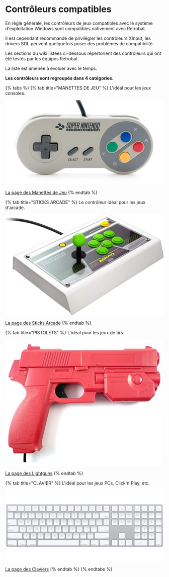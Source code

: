 # Contrôleurs compatibles

En règle générale, les contrôleurs de jeux compatibles avec le système d'exploitation Windows sont compatibles nativement avec Retrobat.&#x20;

Il est cependant recommandé de privilégier les contrôleurs XInput, les drivers SDL peuvent quelquefois poser des problèmes de compatibilité.



Les sections du wiki listées ci-dessous répertorient des contrôleurs qui ont été testés par les équipes Retrobat.

La liste est amenée à évoluer avec le temps.



**Les contrôleurs sont regroupés dans 4 catégories.**

{% tabs %}
{% tab title="MANETTES DE JEU" %}
L'idéal pour les jeux consoles.

![](<../../.gitbook/assets/image (15).png>)

[La page des Manettes de Jeu](gamepads.md)
{% endtab %}

{% tab title="STICKS ARCADE" %}
Le contrôleur idéal pour les jeux d'arcade.

![](<../../.gitbook/assets/image (33).png>)

[La page des Sticks Arcade](./#aracade-sticks)
{% endtab %}

{% tab title="PISTOLETS" %}
L'idéal pour les jeux de tirs.

![](<../../.gitbook/assets/image (2).png>)

[La page des Lightguns](./#lightguns)
{% endtab %}

{% tab title="CLAVIER" %}
L'idéal pour les jeux PCs, Click'n'Play, etc.

![](<../../.gitbook/assets/image (21).png>)

[La page des Claviers](./#keyboard)
{% endtab %}
{% endtabs %}

